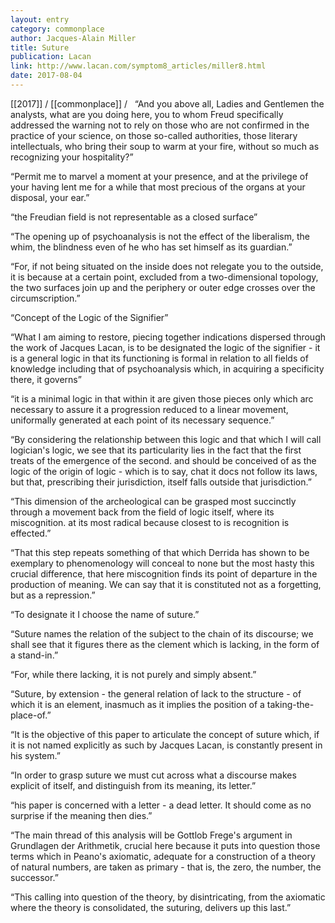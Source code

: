 ```yaml
---
layout: entry
category: commonplace
author: Jacques-Alain Miller
title: Suture
publication: Lacan
link: http://www.lacan.com/symptom8_articles/miller8.html
date: 2017-08-04
---
```


[[2017]] / [[commonplace]] / 
 
“And you above all, Ladies and Gentlemen the analysts, what are you doing here, you to whom Freud specifically addressed the warning not to rely on those who are not confirmed in the practice of your science, on those so-called authorities, those literary intellectuals, who bring their soup to warm at your fire, without so much as recognizing your hospitality?”

“Permit me to marvel a moment at your presence, and at the privilege of your having lent me for a while that most precious of the organs at your disposal, your ear.”

“the Freudian field is not representable as a closed surface”

“The opening up of psychoanalysis is not the effect of the liberalism, the whim, the blindness even of he who has set himself as its guardian.”

“For, if not being situated on the inside does not relegate you to the outside, it is because at a certain point, excluded from a two-dimensional topology, the two surfaces join up and the periphery or outer edge crosses over the circumscription.”

“Concept of the Logic of the Signifier”

“What I am aiming to restore, piecing together indications dispersed through the work of Jacques Lacan, is to be designated the logic of the signifier - it is a general logic in that its functioning is formal in relation to all fields of knowledge including that of psychoanalysis which, in acquiring a specificity there, it governs”

“it is a minimal logic in that within it are given those pieces only which arc necessary to assure it a progression reduced to a linear movement, uniformally generated at each point of its necessary sequence.”

“By considering the relationship between this logic and that which I will call logician's logic, we see that its particularity lies in the fact that the first treats of the emergence of the second. and should be conceived of as the logic of the origin of logic - which is to say, chat it docs not follow its laws, but that, prescribing their jurisdiction, itself falls outside that jurisdiction.”

“This dimension of the archeological can be grasped most succinctly through a movement back from the field of logic itself, where its miscognition. at its most radical because closest to is recognition is effected.”

“That this step repeats something of that which Derrida has shown to be exemplary to phenomenology will conceal to none but the most hasty this crucial difference, that here miscognition finds its point of departure in the production of meaning. We can say that it is constituted not as a forgetting, but as a repression.”

“To designate it I choose the name of suture.”

“Suture names the relation of the subject to the chain of its discourse; we shall see that it figures there as the clement which is lacking, in the form of a stand-in.”

“For, while there lacking, it is not purely and simply absent.”

“Suture, by extension - the general relation of lack to the structure - of which it is an element, inasmuch as it implies the position of a taking-the-place-of.”

“It is the objective of this paper to articulate the concept of suture which, if it is not named explicitly as such by Jacques Lacan, is constantly present in his system.”

“In order to grasp suture we must cut across what a discourse makes explicit of itself, and distinguish from its meaning, its letter.”

“his paper is concerned with a letter - a dead letter. It should come as no surprise if the meaning then dies.”

“The main thread of this analysis will be Gottlob Frege's argument in Grundlagen der Arithmetik, crucial here because it puts into question those terms which in Peano's axiomatic, adequate for a construction of a theory of natural numbers, are taken as primary - that is, the zero, the number, the successor.”

“This calling into question of the theory, by disintricating, from the axiomatic where the theory is consolidated, the suturing, delivers up this last.”

